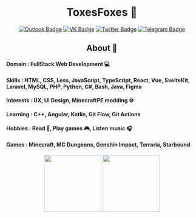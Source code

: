 
<div align="center">
<h1> ToxesFoxes 🦊</h1>

[![Outlook Badge](https://img.shields.io/badge/-Outlook-0078D4?style=flat-square&labelColor=0078D4&logo=microsoftoutlook&logoColor=white&link=mailto:toxes_foxes@outlook.com)](mailto:toxes_foxes@outlook.com)
[![VK Badge](https://img.shields.io/badge/-Вконтакте-4680C2?style=flat-square&logo=vk&logoColor=white&link=https://vk.com/toxesfoxes)](https://vk.com/toxesfoxes)
[![Twitter Badge](https://img.shields.io/badge/-Twitter-1da1f2?style=flat-square&labelColor=1da1f2&logo=twitter&logoColor=white&link=https://www.twitter.com/toxesfoxes/)](https://www.twitter.com/toxesfoxes/)
[![Telegram Badge](https://img.shields.io/badge/-Telegram-26A5E4?style=flat-square&labelColor=26A5E4&logo=telegram&logoColor=white&link=https://t.me/toxesfoxes)](https://t.me/toxesfoxes)

</div>

<div align="center">
  <h2> About 📌</h2>
</div>

#### Domain : FullStack Web Development 💻
#### Skills : HTML, CSS, Less, JavaScript, TypeScript, React, Vue, SvelteKit, Laravel, MySQL, PHP, Python, С#, Bash, Java, Figma
#### Interests : UX, UI Design, MinecraftPE modding ⚙️
#### Learning : C++, Angular, Kotlin, Git Flow, Git Actions
#### Hobbies : Read 📕, Play games 🎮, Listen music 🎧
#### Games : Minecraft, MC Dungeons, Genshin Impact, Terraria, Starbound

<div align="center">
  <img height="150em" src="https://github-readme-stats.vercel.app/api?username=toxesfoxes&bg_color=30,FD6B19,FE1E07&title_color=fff&text_color=fff&hide_border=true&show_icons=true&icon_color=fff&count_private=true&custom_title=My%20Stats" />
  <img height="150em" src="https://github-readme-stats.vercel.app/api/top-langs/?username=toxesfoxes&layout=compact&bg_color=30,FD6B19,FE1E07&title_color=fff&text_color=fff&hide_border=true&custom_title=I%20use" />
</div>
